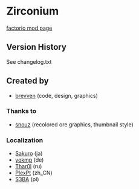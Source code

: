 # Zirconium

[factorio mod page](https://mods.factorio.com/mod/bzzirconium)

## Version History
See changelog.txt

## Created by

- [brevven](https://mods.factorio.com/user/brevven) (code, design, graphics)

### Thanks to
- [snouz](https://mods.factorio.com/user/snouz) (recolored ore graphics, thumbnail style)

### Localization
- [Sakuro](https://github.com/sakuro) (ja)
- [yokmp](https://mods.factorio.com/user/yokmp) (de)
- [Thar0l](https://github.com/Thar0l) (ru)
- [PlexPt](https://github.com/PlexPt) (zh\_CN)
- [S3BA](https://github.com/S3BA-pl) (pl)

